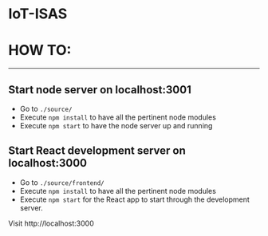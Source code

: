 # IoT-ISAS


# HOW TO:

---

## Start node server on localhost:3001
- Go to `./source/`
- Execute `npm install` to have all the pertinent node modules
- Execute `npm start` to have the node server up and running

## Start React development server on localhost:3000

- Go to `./source/frontend/`
- Execute `npm install` to have all the pertinent node modules
- Execute `npm start` for the React app to start through the development server.

Visit http://localhost:3000


